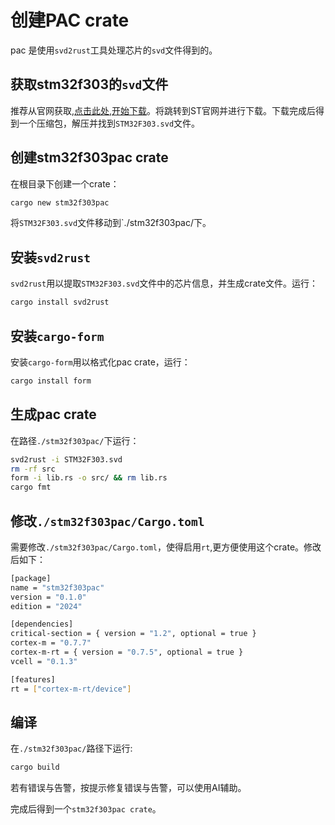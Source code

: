 # 创建PAC crate

pac 是使用`svd2rust`工具处理芯片的`svd`文件得到的。

## 获取stm32f303的`svd`文件

推荐从官网获取,[点击此处,开始下载](https://www.st.com/resource/en/svd/stm32f3-svd.zip)。将跳转到ST官网并进行下载。下载完成后得到一个压缩包，解压并找到`STM32F303.svd`文件。

## 创建stm32f303pac crate

在根目录下创建一个crate：
```bash
cargo new stm32f303pac
```

将`STM32F303.svd`文件移动到`./stm32f303pac/下。

## 安装`svd2rust`

`svd2rust`用以提取`STM32F303.svd`文件中的芯片信息，并生成crate文件。运行：
```bash
cargo install svd2rust
```

## 安装`cargo-form`

安装`cargo-form`用以格式化pac crate，运行：
```bash
cargo install form
```

## 生成pac crate

在路径`./stm32f303pac/`下运行：
```bash
svd2rust -i STM32F303.svd
rm -rf src
form -i lib.rs -o src/ && rm lib.rs
cargo fmt
```

## 修改`./stm32f303pac/Cargo.toml`

需要修改`./stm32f303pac/Cargo.toml`，使得启用`rt`,更方便使用这个crate。修改后如下：
```bash
[package]
name = "stm32f303pac"
version = "0.1.0"
edition = "2024"

[dependencies]
critical-section = { version = "1.2", optional = true }
cortex-m = "0.7.7"
cortex-m-rt = { version = "0.7.5", optional = true }
vcell = "0.1.3"

[features]
rt = ["cortex-m-rt/device"]
```

## 编译
在`./stm32f303pac/`路径下运行:
```bash
cargo build
```
若有错误与告警，按提示修复错误与告警，可以使用AI辅助。

完成后得到一个`stm32f303pac crate`。




